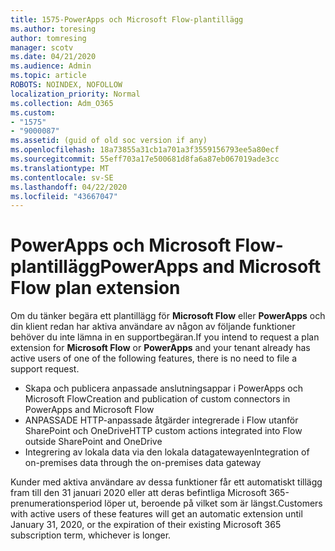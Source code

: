```yaml
---
title: 1575-PowerApps och Microsoft Flow-plantillägg
ms.author: toresing
author: tomresing
manager: scotv
ms.date: 04/21/2020
ms.audience: Admin
ms.topic: article
ROBOTS: NOINDEX, NOFOLLOW
localization_priority: Normal
ms.collection: Adm_O365
ms.custom:
- "1575"
- "9000087"
ms.assetid: (guid of old soc version if any)
ms.openlocfilehash: 18a73855a31cb1a701a3f3559156793ee5a80ecf
ms.sourcegitcommit: 55eff703a17e500681d8fa6a87eb067019ade3cc
ms.translationtype: MT
ms.contentlocale: sv-SE
ms.lasthandoff: 04/22/2020
ms.locfileid: "43667047"
---
```

# <a name="powerapps-and-microsoft-flow-plan-extension"></a><span data-ttu-id="0ab42-102">PowerApps och Microsoft Flow-plantillägg</span><span class="sxs-lookup"><span data-stu-id="0ab42-102">PowerApps and Microsoft Flow plan extension</span></span>

<span data-ttu-id="0ab42-103">Om du tänker begära ett plantillägg för **Microsoft Flow** eller **PowerApps** och din klient redan har aktiva användare av någon av följande funktioner behöver du inte lämna in en supportbegäran.</span><span class="sxs-lookup"><span data-stu-id="0ab42-103">If you intend to request a plan extension for **Microsoft Flow** or **PowerApps** and your tenant already has active users of one of the following features, there is no need to file a support request.</span></span>

- <span data-ttu-id="0ab42-104">Skapa och publicera anpassade anslutningsappar i PowerApps och Microsoft Flow</span><span class="sxs-lookup"><span data-stu-id="0ab42-104">Creation and publication of custom connectors in PowerApps and Microsoft Flow</span></span>
- <span data-ttu-id="0ab42-105">ANPASSADE HTTP-anpassade åtgärder integrerade i Flow utanför SharePoint och OneDrive</span><span class="sxs-lookup"><span data-stu-id="0ab42-105">HTTP custom actions integrated into Flow outside SharePoint and OneDrive</span></span>
- <span data-ttu-id="0ab42-106">Integrering av lokala data via den lokala datagatewayen</span><span class="sxs-lookup"><span data-stu-id="0ab42-106">Integration of on-premises data through the on-premises  data gateway</span></span>

<span data-ttu-id="0ab42-107">Kunder med aktiva användare av dessa funktioner får ett automatiskt tillägg fram till den 31 januari 2020 eller att deras befintliga Microsoft 365-prenumerationsperiod löper ut, beroende på vilket som är längst.</span><span class="sxs-lookup"><span data-stu-id="0ab42-107">Customers with active users of these features will get an automatic extension until January 31, 2020, or the expiration of their existing Microsoft 365 subscription term, whichever is longer.</span></span>